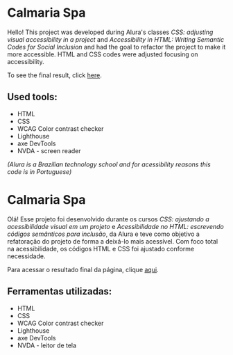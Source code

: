 # Calmaria Spa

Hello! This project was developed during Alura's classes *CSS: adjusting visual accessibility in a project* and *Accessibility in HTML: Writing Semantic Codes for Social Inclusion* and had the goal to refactor the project to make it more accessible. HTML and CSS codes were adjusted focusing on accessibility.

To see the final result, click [here](https://learning-css-accessibility-calmaria-spa.vercel.app/).

## Used tools:

* HTML
* CSS
* WCAG Color contrast checker
* Lighthouse
* axe DevTools
* NVDA - screen reader

*(Alura is a Brazilian technology school and for acessibility reasons this code is in Portuguese)*

#

# Calmaria Spa

Olá! Esse projeto foi desenvolvido durante os cursos *CSS: ajustando a acessibilidade visual em um projeto* e *Acessibilidade no HTML: escrevendo códigos semânticos para inclusão*, da Alura e teve como objetivo a refatoração do projeto de forma a deixá-lo mais acessível. Com foco total na acessibilidade, os códigos HTML e CSS foi ajustado conforme necessidade.

Para acessar o resultado final da página, clique [aqui](https://learning-css-accessibility-calmaria-spa.vercel.app/).

## Ferramentas utilizadas:

* HTML
* CSS
* WCAG Color contrast checker
* Lighthouse
* axe DevTools
* NVDA - leitor de tela
 
